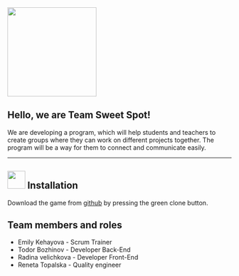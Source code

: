 <img src="https://media.discordapp.net/attachments/815253581149896790/815319353578225694/logo-sweet-spot-removebg-preview.png?width=455&height=455" width="200">

## Hello, we are Team Sweet Spot!

We are developing a program, which will help students and teachers to create groups where they can work on different projects together. 
The program will be a way for them to connect and communicate easily.

---
 

## <img src="https://media.discordapp.net/attachments/815253581149896790/815324537624723476/candy_bullet.png?width=455&height=455" width="40"> Installation 

Download the game from [github](https://github.com/edkehayova18/sweet_spot_project) by pressing the green clone button. 

## Team members and roles

- Emily Kehayova - Scrum Trainer
- Todor Bozhinov - Developer Back-End
- Radina velichkova - Developer Front-End
- Reneta Topalska - Quality engineer
